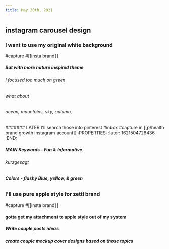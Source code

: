 ```yaml
---
title: May 20th, 2021
---
```


## instagram carousel design
### I want to use my original white background 
#capture #[[insta brand]]
##### But with more nature inspired theme
###### I focused too much on green
###### what about
###### ocean, mountains, sky, autumn,
####### LATER I'll search those into pinterest #inbox #capture in [[p/health brand growth instagram account]]
:PROPERTIES:
:later: 1621504728436
:END:
##### MAIN Keywords - Fun & Informative
###### kurzgesagt
##### Colors - flashy Blue, yellow, & green
######
### I'll use pure apple style for zettl brand
#capture #[[insta brand]]
#### gotta get my attachment to apple style out of my system
##### Write couple posts ideas
##### create couple mockup cover designs based on those topics
